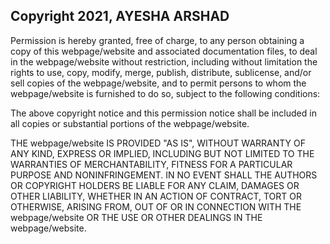 ## Copyright 2021, AYESHA ARSHAD

Permission is hereby granted, free of charge, to any person obtaining a copy of this webpage/website and associated documentation files, to deal in the webpage/website without restriction, including without limitation the rights to use, copy, modify, merge, publish, distribute, sublicense, and/or sell copies of the webpage/website, and to permit persons to whom the webpage/website is furnished to do so, subject to the following conditions:

The above copyright notice and this permission notice shall be included in all copies or substantial portions of the webpage/website.

THE webpage/website IS PROVIDED "AS IS", WITHOUT WARRANTY OF ANY KIND, EXPRESS OR IMPLIED, INCLUDING BUT NOT LIMITED TO THE WARRANTIES OF MERCHANTABILITY, FITNESS FOR A PARTICULAR PURPOSE AND NONINFRINGEMENT. IN NO EVENT SHALL THE AUTHORS OR COPYRIGHT HOLDERS BE LIABLE FOR ANY CLAIM, DAMAGES OR OTHER LIABILITY, WHETHER IN AN ACTION OF CONTRACT, TORT OR OTHERWISE, ARISING FROM, OUT OF OR IN CONNECTION WITH THE webpage/website OR THE USE OR OTHER DEALINGS IN THE webpage/website.
